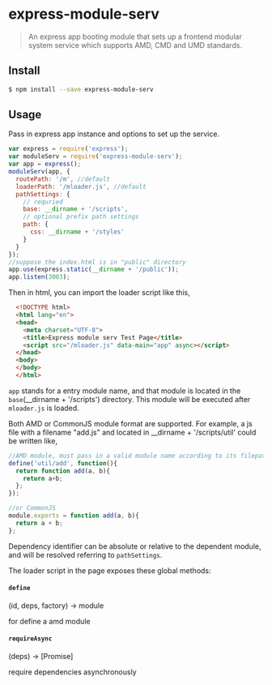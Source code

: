# express-module-serv

> An express app booting module that sets up a frontend modular system service which supports AMD, CMD and UMD standards.


## Install

```sh
$ npm install --save express-module-serv
```


## Usage

Pass in express app instance and options to set up the service.

```js
var express = require('express');
var moduleServ = require('express-module-serv');
var app = express();
moduleServ(app, {
  routePath: '/m', //default
  loaderPath: '/mloader.js', //default
  pathSettings: {
    // requried
    base: __dirname + '/scripts',
    // optional prefix path settings
    path: {
      css: __dirname + '/styles'
    }
  }
});
//suppose the index.html is in "public" directory
app.use(express.static(__dirname + '/public'));
app.listen(3003);
```
Then in html, you can import the loader script like this,
```html
  <!DOCTYPE html>
  <html lang="en">
  <head>
    <meta charset="UTF-8">
    <title>Express module serv Test Page</title>
    <script src="/mloader.js" data-main="app" async></script>
  </head>
  <body>
  </body>
  </html>
```
`app` stands for a entry module name, and that module is located in the `base`(__dirname + '/scripts') directory.
This module will be executed after `mloader.js` is loaded.

Both AMD or CommonJS module format are supported.  For example, a js file with a filename "add.js" and located in  __dirname + '/scripts/util' could be written like,
```js
//AMD module, must pass in a valid module name according to its filepath
define('util/add', function(){
  return function add(a, b){
    return a+b;
  };
});

//or CommonJS
module.exports = function add(a, b){
  return a + b;
};
```

Dependency identifier can be absolute or relative to the dependent module, and will be resolved referring to `pathSettings`. 


The loader script in the page exposes these global methods:
#### `define`

(id, deps, factory) -> module

for define a amd module

#### `requireAsync`

(deps) -> [Promise]

require dependencies asynchronously 